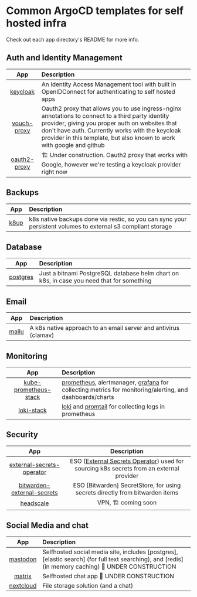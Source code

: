 # Common ArgoCD templates for self hosted infra
Check out each app directory's README for more info.

## Auth and Identity Management

| App | Description |
|:------------------------------:|:------------------------------------------------------------------------------------------------------|
| [keycloak](./keycloak)         | An Identity Access Management tool with built in OpenIDConnect for authenticating to self hosted apps |
| [vouch-proxy](./vouch-proxy)   | Oauth2 proxy that allows you to use ingress-nginx annotations to connect to a third party identity provider, giving you proper auth on websites that don't have auth. Currently works with the keycloak provider in this template, but also known to work with google and github |
| [oauth2-proxy](./oauth2-proxy) | 🏗️ Under construction. Oauth2 proxy that works with Google, however we're testing a keycloak provider right now |

## Backups

| App | Description |
|:----------------:|:---------------------------------------------------------------------------------|
| [k8up](./k8up)   | k8s native backups done via restic, so you can sync your persistent volumes to external s3 compliant storage | 

## Database

| App | Description |
|:----------------------:|:----------------------------------------------------------|
| [postgres](./postgres) | Just a bitnami PostgreSQL database helm chart on k8s, in case you need that for something |

## Email

| App | Description |
|:----------------:|:----------------------------------------------------------------|
| [mailu](./mailu) | A k8s native approach to an email server and antivirus (clamav) |

## Monitoring

| App | Description |
|:------------------------------:|:---------------------------------------------------------------------------------|
| [kube-prometheus-stack](./kube-prometheus-stack) | [prometheus](https://prometheus.io/docs/introduction/overview/), alertmanager, [grafana](https://grafana.com) for collecting metrics for monitoring/alerting, and dashboards/charts |
| [loki-stack](./loki-stack)                       | [loki](https://grafana.com/oss/loki/) and [promtail](https://grafana.com/docs/loki/latest/clients/promtail/) for collecting logs in prometheus |

## Security

| App | Description |
|:----:|:---------------------------------------------------:|
| [external-secrets-operator](./external-secrets-operator)   | ESO ([External Secrets Operator](https://external-secrets.io/latest/)) used for sourcing k8s secrets from an external provider |
| [bitwarden-external-secrets](./bitwarden-external-secrets) | ESO [Bitwarden] SecretStore, for using secrets directly from bitwarden items    |
| [headscale](./headscale)                                   | VPN, 🏗️ coming soon |

## Social Media and chat

| App | Description |
|:------------------------:|:---------------------------------------------------------------------------------|
| [mastodon](./mastodon)   | Selfhosted social media site, includes [postgres], [elastic search] (for full text searching), and [redis] (in memory caching) 🚧 UNDER CONSTRUCTION |
| [matrix](./matrix)       | Selfhosted chat app 🚧 UNDER CONSTRUCTION |
| [nextcloud](./nextcloud) | File storage solution (and a chat)        |
